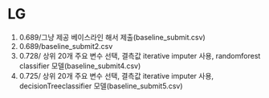 # LG
1. 0.689/그냥 제공 베이스라인 해서 제출(baseline_submit.csv)
2. 0.689/baseline_submit2.csv
3. 0.728/ 상위 20개 주요 변수 선택, 결측값 iterative imputer 사용, randomforest classifier 모델(baseline_submit4.csv)
4. 0.725/ 상위 20개 주요 변수 선택, 결측값 iterative imputer 사용, decisionTreeclassifier 모델(baseline_submit5.csv)
